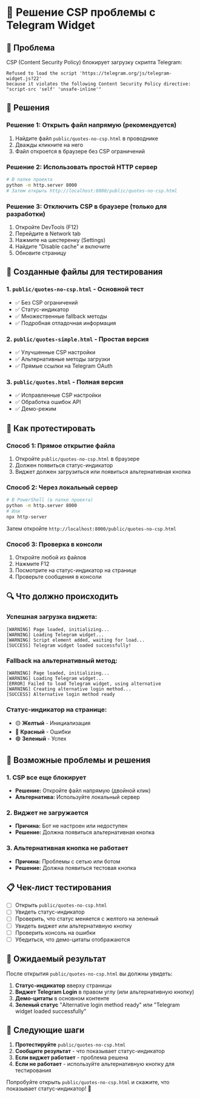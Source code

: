 # 🔧 Решение CSP проблемы с Telegram Widget

## 🐛 Проблема
CSP (Content Security Policy) блокирует загрузку скрипта Telegram:
```
Refused to load the script 'https://telegram.org/js/telegram-widget.js?22' 
because it violates the following Content Security Policy directive: 
"script-src 'self' 'unsafe-inline'"
```

## 🎯 Решения

### **Решение 1: Открыть файл напрямую (рекомендуется)**
1. Найдите файл `public/quotes-no-csp.html` в проводнике
2. Дважды кликните на него
3. Файл откроется в браузере без CSP ограничений

### **Решение 2: Использовать простой HTTP сервер**
```bash
# В папке проекта
python -m http.server 8000
# Затем открыть http://localhost:8000/public/quotes-no-csp.html
```

### **Решение 3: Отключить CSP в браузере (только для разработки)**
1. Откройте DevTools (F12)
2. Перейдите в Network tab
3. Нажмите на шестеренку (Settings)
4. Найдите "Disable cache" и включите
5. Обновите страницу

## 📁 Созданные файлы для тестирования

### 1. **`public/quotes-no-csp.html`** - Основной тест
- ✅ Без CSP ограничений
- ✅ Статус-индикатор
- ✅ Множественные fallback методы
- ✅ Подробная отладочная информация

### 2. **`public/quotes-simple.html`** - Простая версия
- ✅ Улучшенные CSP настройки
- ✅ Альтернативные методы загрузки
- ✅ Прямые ссылки на Telegram OAuth

### 3. **`public/quotes.html`** - Полная версия
- ✅ Исправленные CSP настройки
- ✅ Обработка ошибок API
- ✅ Демо-режим

## 🧪 Как протестировать

### **Способ 1: Прямое открытие файла**
1. Откройте `public/quotes-no-csp.html` в браузере
2. Должен появиться статус-индикатор
3. Виджет должен загрузиться или появиться альтернативная кнопка

### **Способ 2: Через локальный сервер**
```bash
# В PowerShell (в папке проекта)
python -m http.server 8000
# Или
npx http-server
```
Затем откройте `http://localhost:8000/public/quotes-no-csp.html`

### **Способ 3: Проверка в консоли**
1. Откройте любой из файлов
2. Нажмите F12
3. Посмотрите на статус-индикатор на странице
4. Проверьте сообщения в консоли

## 🔍 Что должно происходить

### **Успешная загрузка виджета:**
```
[WARNING] Page loaded, initializing...
[WARNING] Loading Telegram widget...
[WARNING] Script element added, waiting for load...
[SUCCESS] Telegram widget loaded successfully!
```

### **Fallback на альтернативный метод:**
```
[WARNING] Page loaded, initializing...
[WARNING] Loading Telegram widget...
[ERROR] Failed to load Telegram widget, using alternative
[WARNING] Creating alternative login method...
[SUCCESS] Alternative login method ready
```

### **Статус-индикатор на странице:**
- 🟡 **Желтый** - Инициализация
- 🔴 **Красный** - Ошибки
- 🟢 **Зеленый** - Успех

## 🚨 Возможные проблемы и решения

### **1. CSP все еще блокирует**
- **Решение:** Откройте файл напрямую (двойной клик)
- **Альтернатива:** Используйте локальный сервер

### **2. Виджет не загружается**
- **Причина:** Бот не настроен или недоступен
- **Решение:** Должна появиться альтернативная кнопка

### **3. Альтернативная кнопка не работает**
- **Причина:** Проблемы с сетью или ботом
- **Решение:** Должна появиться тестовая кнопка

## 📋 Чек-лист тестирования

- [ ] Открыть `public/quotes-no-csp.html`
- [ ] Увидеть статус-индикатор
- [ ] Проверить, что статус меняется с желтого на зеленый
- [ ] Увидеть виджет или альтернативную кнопку
- [ ] Проверить консоль на ошибки
- [ ] Убедиться, что демо-цитаты отображаются

## 🎉 Ожидаемый результат

После открытия `public/quotes-no-csp.html` вы должны увидеть:

1. **Статус-индикатор** вверху страницы
2. **Виджет Telegram Login** в правом углу (или альтернативную кнопку)
3. **Демо-цитаты** в основном контенте
4. **Зеленый статус** "Alternative login method ready" или "Telegram widget loaded successfully"

## 🚀 Следующие шаги

1. **Протестируйте** `public/quotes-no-csp.html`
2. **Сообщите результат** - что показывает статус-индикатор
3. **Если виджет работает** - проблема решена
4. **Если не работает** - используйте альтернативную кнопку для тестирования

Попробуйте открыть `public/quotes-no-csp.html` и скажите, что показывает статус-индикатор! 🎯 